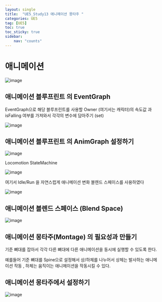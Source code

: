 ```yaml
---
layout: single
title:  "UE5_Study13 애니메이션 몽타주 "
categories: UE5
tag: [UE5]
toc: true
toc_sticky: true
sidebar:
    nav: "counts"
---
```

   
# 애니메이션 
![image](https://github.com/silverlnng/UE_ThirdPersonTemplate/assets/112385982/f314bbd7-eefe-436a-a01c-a5aac060637f)

## 애니메이션 블루프린트 의 EventGraph

EventGraph으로 해당 블루프린트를 사용할 Owner (여기서는 캐릭터)의 속도값 과 isFalling 여부를 가져와서 각각의 변수에 담아주기 (set) 

![image](https://github.com/silverlnng/UE_ThirdPersonTemplate/assets/112385982/737324d5-7afa-4758-9292-c2023f30192d)

## 애니메이션 블루프린트 의 AnimGraph 설정하기

![image](https://github.com/silverlnng/UE_ThirdPersonTemplate/assets/112385982/bcfbb270-e7d7-4742-bf94-d0071eef066c)
   
Locomotion StateMachine

![image](https://github.com/silverlnng/UE_ThirdPersonTemplate/assets/112385982/e6cf790f-5b23-4b83-86b5-369c91a744a8)

여기서 Idle/Run 을 자연스럽게 애니메이션 변화 블렌드 스페이스를 사용하였다
   
![image](https://github.com/silverlnng/UE_ThirdPersonTemplate/assets/112385982/79a16b30-3828-4651-9f07-c8f3013b006c)



## 애니메이션 블렌드 스페이스 (Blend Space)
   
![image](https://github.com/silverlnng/UE_ThirdPersonTemplate/assets/112385982/e8cc6e75-19b8-4f92-8af2-a2fb5bb6a25e)

## 애니메이션 몽타주(Montage) 의 필요성과 만들기

기준 뼈대를 잡아서 각각 다른 뼈대에 다른 애니메이션을 동시에 실행할 수 있도록 한다.  

예를들어 기준 뼈대를 Spine으로 설정해서 상/하체를 나누어서 상체는 발사하는 애니메이션 작동 , 하체는 움직이는 애니메이션을 작동시킬 수 있다.   



## 


## 애니메이션 몽타주에서 설정하기 

![image](https://github.com/silverlnng/UE_ThirdPersonTemplate/assets/112385982/681e50c3-5a44-43b8-9379-8cfe659e0e74)

